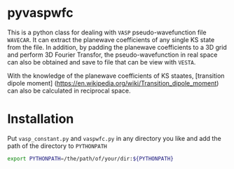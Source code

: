 # pyvaspwfc

This is a python class for dealing with `VASP` pseudo-wavefunction file `WAVECAR`.
It can extract the planewave coefficients of any single KS state from the file.
In addition, by padding the planewave coefficients to a 3D grid and perform 3D
Fourier Transfor, the pseudo-wavefunction in real space can also be obtained and
save to file that can be view with `VESTA`. 

With the knowledge of the planewave coefficients of KS staates, [transition
dipole moment] (https://en.wikipedia.org/wiki/Transition_dipole_moment) can also
be calculated in reciprocal space.

# Installation

Put `vasp_constant.py` and `vaspwfc.py` in any directory you like and add the
path of the directory to `PYTHONPATH`

```bash
export PYTHONPATH=/the/path/of/your/dir:${PYTHONPATH}
```
